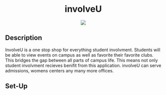 <h1 align = "center"> involveU </h1>
<p  align = "center" > <img src = "https://user-images.githubusercontent.com/59942769/199515690-39584d38-d989-41ef-b7f9-bf47716a10a4.png"/> </p>

## Description
<p font-size = "18px">InvolveU is a one stop shop for everything student involvment. Students will be able to view events on campus as well as favorite their favorite clubs. This bridges the gap between all parts of campus life. This means not only student involvment recieves benifit from this application. involveU can serve admissions, womens centers any many more offices. </p>

## Set-Up
